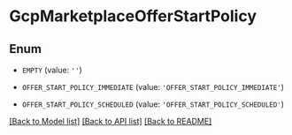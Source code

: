 # GcpMarketplaceOfferStartPolicy


## Enum

* `EMPTY` (value: `''`)

* `OFFER_START_POLICY_IMMEDIATE` (value: `'OFFER_START_POLICY_IMMEDIATE'`)

* `OFFER_START_POLICY_SCHEDULED` (value: `'OFFER_START_POLICY_SCHEDULED'`)

[[Back to Model list]](../README.md#documentation-for-models) [[Back to API list]](../README.md#documentation-for-api-endpoints) [[Back to README]](../README.md)


